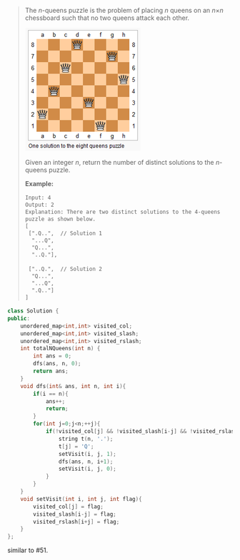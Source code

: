 > The *n*-queens puzzle is the problem of placing *n* queens on an *n*×*n* chessboard such that no two queens attack each other.
>
> ![img](README.assets/8-queens-20200830221732465.png)
>
> Given an integer *n*, return the number of distinct solutions to the *n*-queens puzzle.
>
> **Example:**
>
> ```
> Input: 4
> Output: 2
> Explanation: There are two distinct solutions to the 4-queens puzzle as shown below.
> [
>  [".Q..",  // Solution 1
>   "...Q",
>   "Q...",
>   "..Q."],
> 
>  ["..Q.",  // Solution 2
>   "Q...",
>   "...Q",
>   ".Q.."]
> ]
> ```

```cpp
class Solution {
public:
    unordered_map<int,int> visited_col;
    unordered_map<int,int> visited_slash;
    unordered_map<int,int> visited_rslash;
    int totalNQueens(int n) {
        int ans = 0;
        dfs(ans, n, 0);
        return ans;
    }
    void dfs(int& ans, int n, int i){
        if(i == n){
            ans++;
            return;
        }
        for(int j=0;j<n;++j){
            if(!visited_col[j] && !visited_slash[i-j] && !visited_rslash[i+j]){
                string t(n, '.');
                t[j] = 'Q';
                setVisit(i, j, 1);
                dfs(ans, n, i+1);
                setVisit(i, j, 0);
            }
        }
    }
    void setVisit(int i, int j, int flag){
        visited_col[j] = flag;
        visited_slash[i-j] = flag;
        visited_rslash[i+j] = flag;
    }
};
```

similar to #51.